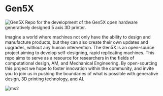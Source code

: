# Gen5X
![Gen5X](https://user-images.githubusercontent.com/123094919/215101112-29f08253-7dc1-4463-a8c8-d5e6b96f70aa.gif)
Repo for the development of the Gen5X open hardware generatively designed 5 axis 3D printer. 

Imagine a world where machines not only have the ability to design and manufacture products, but they can also create their own updates and upgrades, without any human intervention. The Gen5X is an open-source project aiming to develop self-designing, rapid replicating machines. This repo aims to serve as a resource for researchers in the fields of computational design, AM, and Mechanical Engineering. By open-sourcing this project we hope to foster innovation within the community, and invite you to join us in pushing the boundaries of what is possible with generative design, 3D printing technology, and AI. 

![ms2](https://user-images.githubusercontent.com/123094919/215081031-a8793349-d640-486e-a0d5-8d564bb3ad9c.png)


